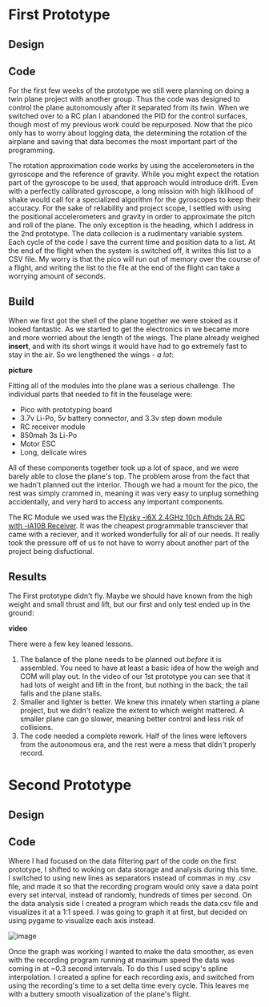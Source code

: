 # First Prototype

## Design

## Code

For the first few weeks of the prototype we still were planning on doing a twin plane project with another group. Thus the code was designed to control the plane autonomously after it separated from its twin. When we switched over to a RC plan I abandoned the PID for the control surfaces, though most of my previous work could be repurposed. Now that the pico only has to worry about logging data, the determining the rotation of the airplane and saving that data becomes the most important part of the programming.

The rotation approximation code works by using the accelerometers in the gyroscope and the reference of gravity. While you might expect the rotation part of the gyroscope to be used, that approach would introduce drift. Even with a perfectly calibrated gyroscope, a long mission with high liklihood of shake would call for a specialized algorithm for the gyroscopes to keep their accuracy. For the sake of reliability and project scope, I settled with using the positional accelerometers and gravity in order to approximate the pitch and roll of the plane. The only exception is the heading, which I address in the 2nd prototype. The data collecion is a rudimentary variable system. Each cycle of the code I save the current time and position data to a list. At the end of the flight when the system is switched off, it writes this list to a CSV file. My worry is that the pico will run out of memory over the course of a flight, and writing the list to the file at the end of the flight can take a worrying amount of seconds.

## Build

When we first got the shell of the plane together we were stoked as it looked fantastic. As we started to get the electronics in we became more and more worried about the length of the wings. The plane already weighed **insert**, and with its short wings it would have had to go extremely fast to stay in the air. So we lengthened the wings - *a lot*:

**picture**

Fitting all of the modules into the plane was a serious challenge. The individual parts that needed to fit in the feuselage were: 
- Pico with prototyping board
- 3.7v Li-Po, 5v battery connector, and 3.3v step down module
- RC receiver module
- 850mah 3s Li-Po
- Motor ESC
- Long, delicate wires

All of these components together took up a lot of space, and we were barely able to close the plane's top. The problem arose from the fact that we hadn't planned out the interior. Though we had a mount for the pico, the rest was simply crammed in, meaning it was very easy to unplug something accidentally, and very hard to access any important components.

The RC Module we used was the [Flysky -i6X 2.4GHz 10ch Afhds 2A RC with -iA10B Receiver](https://www.flysky-cn.com/fsi6x). It was the cheapest programmable transciever that came with a reciever, and it worked wonderfully for all of our needs. It really took the pressure off of us to not have to worry about another part of the project being disfuctional.

## Results

The First prototype didn't fly. Maybe we should have known from the high weight and small thrust and lift, but our first and only test ended up in the ground:

**video**

There were a few key leaned lessons.
1. The balance of the plane needs to be planned out *before* it is assembled. You need to have at least a basic idea of how the weigh and COM will play out. In the video of our 1st prototype you can see that it had lots of weight and lift in the front, but nothing in the back; the tail falls and the plane stalls.
2. Smaller and lighter is better. We knew this innately when starting a plane project, but we didn't realize the extent to which weight mattered. A smaller plane can go slower, meaning better control and less risk of collisions.
3. The code needed a complete rework. Half of the lines were leftovers from the autonomous era, and the rest were a mess that didn't properly record.

# Second Prototype

## Design

## Code

Where I had focused on the data filtering part of the code on the first prototype, I shifted to woking on data storage and analysis during this time. I switched to using new lines as separators instead of commas in my .csv file, and made it so that the recording program would only save a data point every set interval, instead of randomly, hundreds of times per second. On the data analysis side I created a program which reads the data.csv file and visualizes it at a 1:1 speed. I was going to graph it at first, but decided on using pygame to visualize each axis instead.

![image](https://github.com/Avanhoo/pi-in-the-sky/assets/113116247/e80ce33f-00e8-4641-94f5-27146e30f542)

Once the graph was working I wanted to make the data smoother, as even with the recording program running at maximum speed the data was coming in at ~0.3 second intervals. To do this I used scipy's spline interpolation. I created a spline for each recording axis, and switched from using the recording's time to a set delta time every cycle. This leaves me with a buttery smooth visualization of the plane's flight.



